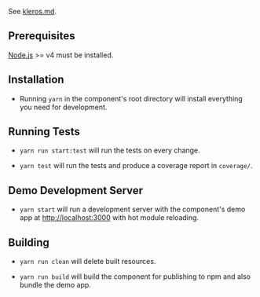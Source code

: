 See [kleros.md](https://kleros.gitbooks.io/kleros-md).

## Prerequisites

[Node.js](http://nodejs.org/) >= v4 must be installed.

## Installation

* Running `yarn` in the component's root directory will install everything you need for development.

## Running Tests

* `yarn run start:test` will run the tests on every change.

* `yarn test` will run the tests and produce a coverage report in `coverage/`.

## Demo Development Server

* `yarn start` will run a development server with the component's demo app at [http://localhost:3000](http://localhost:3000) with hot module reloading.

## Building

* `yarn run clean` will delete built resources.

* `yarn run build` will build the component for publishing to npm and also bundle the demo app.
